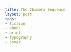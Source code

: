 ```yaml
---
title: The Chimera Sequence
layout: post
tags: 
- fiction
- ebook
- print
- typography
- cover
---
```

